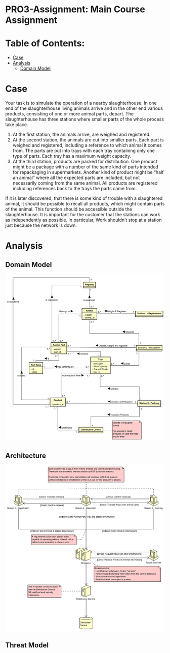 # PRO3-Assignment: Main Course Assignment

# Table of Contents:

 - [Case](#Case)
 - [Analysis](#Analysis)
   - [Domain Model](#Domain-Model)

# Case
Your task is to simulate the operation of a nearby slaughterhouse. In one end of the slaughterhouse living animals arrive and in the other end various products, consisting of one or more animal parts, depart. The slaughterhouse has three stations where smaller parts of the whole process take place.
1.	At the first station, the animals arrive, are weighed and registered.
3.	At the second station, the animals are cut into smaller parts. Each part is weighed and registered, including a reference to which animal it comes from.
The parts are put into trays with each tray containing only one type of parts. Each tray has a maximum weight capacity.
4. At the third station, products are packed for distribution. One product might be a package with a number of the same kind of parts intended for repackaging in supermarkets. Another kind of product might be “half an animal” where all the expected parts are included, but not necessarily coming from the same animal. All products are registered including references back to the trays the parts came from.

If it is later discovered, that there is some kind of trouble with a slaughtered animal, it should be possible to recall all products, which might contain parts of the animal. This function should be accessible outside the slaughterhouse.
It is important for the customer that the stations can work as independently as possible. In particular, Work shouldn’t stop at a station just because the network is down.

# Analysis

## Domain Model

![Domain Model](Development%20Documents%20(UML%2C%20etc)/domain-model.svg)

## Architecture
![Architecture Model](Development%20Documents%20(UML%2C%20etc)/architecture-model.svg)

## Threat Model
